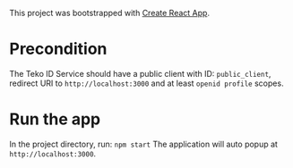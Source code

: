 This project was bootstrapped with [Create React App](https://github.com/facebook/create-react-app).

# Precondition
The Teko ID Service should have a public client with ID: `public_client`, redirect URI to `http://localhost:3000` and at least `openid profile` scopes.

# Run the app
In the project directory, run:
`npm start`
The application will auto popup at `http://localhost:3000`.
